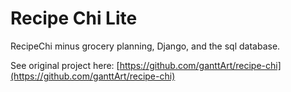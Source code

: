 # Recipe Chi Lite

RecipeChi minus grocery planning, Django, and the sql database.

See original project here: [https://github.com/ganttArt/recipe-chi](https://github.com/ganttArt/recipe-chi)
